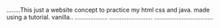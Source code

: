 ........This just a website concept to practice my html css and java. made using a tutorial. vanilla..
...................
......................... ..................................